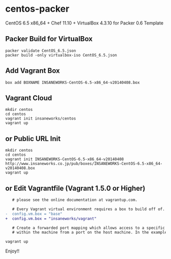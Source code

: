 centos-packer
=============

CentOS 6.5 x86_64 + Chef 11.10 + VirtualBox 4.3.10 for Packer 0.6 Template

## Packer Build for VirtualBox

```
packer validate CentOS_6.5.json
packer build -only virtualbox-iso CentOS_6.5.json
```

## Add Vagrant Box

```
box add BOXNAME INSANEWORKS-CentOS-6.5-x86_64-v20140408.box
```

## Vagrant Cloud

```
mkdir centos
cd centos
vagrant init insaneworks/centos
vagrant up
```


## or Public URL Init

```
mkdir centos
cd centos
vagrant init INSANEWORKS-CentOS-6.5-x86_64-v20140408 http://www.insaneworks.co.jp/pub/boxes/INSANEWORKS-CentOS-6.5-x86_64-v20140408.box
vagrant up
```

## or Edit Vagrantfile (Vagrant 1.5.0 or Higher)

```diff
   # please see the online documentation at vagrantup.com.

   # Every Vagrant virtual environment requires a box to build off of.
-  config.vm.box = "base"
+  config.vm.box = "insaneworks/vagrant"

   # Create a forwarded port mapping which allows access to a specific port
   # within the machine from a port on the host machine. In the example below,
```

```
vagrant up
```

Enjoy!!
